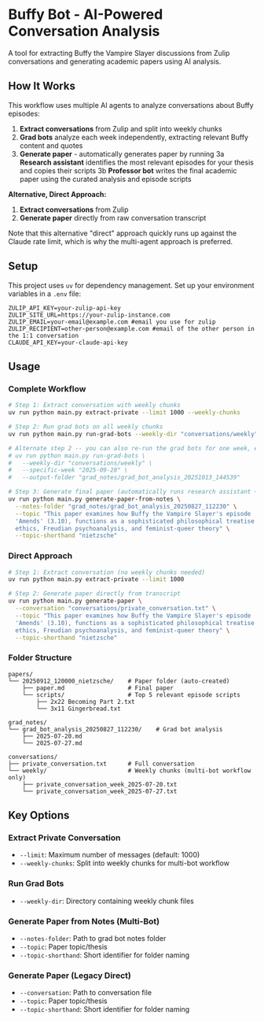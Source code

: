 # Buffy Bot - AI-Powered Conversation Analysis

A tool for extracting Buffy the Vampire Slayer discussions from Zulip conversations and generating academic papers using AI analysis.

## How It Works

This workflow uses multiple AI agents to analyze conversations about Buffy episodes:

1. **Extract conversations** from Zulip and split into weekly chunks
2. **Grad bots** analyze each week independently, extracting relevant Buffy content and quotes
3. **Generate paper** - automatically generates paper by running
3a **Research assistant** identifies the most relevant episodes for your thesis and copies their scripts
3b **Professor bot** writes the final academic paper using the curated analysis and episode scripts

**Alternative, Direct Approach:**
1. **Extract conversations** from Zulip
2. **Generate paper** directly from raw conversation transcript

Note that this alternative "direct" approach quickly runs up against the Claude rate limit, which is why the multi-agent approach is preferred.

## Setup

This project uses `uv` for dependency management. Set up your environment variables in a `.env` file:

```
ZULIP_API_KEY=your-zulip-api-key
ZULIP_SITE_URL=https://your-zulip-instance.com
ZULIP_EMAIL=your-email@example.com #email you use for zulip
ZULIP_RECIPIENT=other-person@example.com #email of the other person in the 1:1 conversation
CLAUDE_API_KEY=your-claude-api-key
```

## Usage

### Complete Workflow

```bash
# Step 1: Extract conversation with weekly chunks
uv run python main.py extract-private --limit 1000 --weekly-chunks

# Step 2: Run grad bots on all weekly chunks
uv run python main.py run-grad-bots --weekly-dir "conversations/weekly"

# Alternate step 2 -- you can also re-run the grad bots for one week, e.g:
# uv run python main.py run-grad-bots \
#   --weekly-dir "conversations/weekly" \
#   --specific-week "2025-09-28" \
#   --output-folder "grad_notes/grad_bot_analysis_20251013_144539"

# Step 3: Generate final paper (automatically runs research assistant + professor bot)
uv run python main.py generate-paper-from-notes \
  --notes-folder "grad_notes/grad_bot_analysis_20250827_112230" \
  --topic "This paper examines how Buffy the Vampire Slayer's episode 'Gingerbread' (3.11), paired with 
  'Amends' (3.10), functions as a sophisticated philosophical treatise that weaves together Nietzschean 
  ethics, Freudian psychoanalysis, and feminist-queer theory" \
  --topic-shorthand "nietzsche"
```


### Direct Approach

```bash
# Step 1: Extract conversation (no weekly chunks needed)
uv run python main.py extract-private --limit 1000

# Step 2: Generate paper directly from transcript
uv run python main.py generate-paper \
  --conversation "conversations/private_conversation.txt" \
  --topic "This paper examines how Buffy the Vampire Slayer's episode 'Gingerbread' (3.11), paired with 
  'Amends' (3.10), functions as a sophisticated philosophical treatise that weaves together Nietzschean 
  ethics, Freudian psychoanalysis, and feminist-queer theory" \
  --topic-shorthand "nietzsche"
```

### Folder Structure

```
papers/
└── 20250912_120000_nietzsche/    # Paper folder (auto-created)
    ├── paper.md                  # Final paper
    └── scripts/                  # Top 5 relevant episode scripts
        ├── 2x22 Becoming Part 2.txt
        └── 3x11 Gingerbread.txt

grad_notes/
└── grad_bot_analysis_20250827_112230/    # Grad bot analysis 
    ├── 2025-07-20.md
    └── 2025-07-27.md

conversations/
├── private_conversation.txt      # Full conversation
└── weekly/                       # Weekly chunks (multi-bot workflow only)
    ├── private_conversation_week_2025-07-20.txt
    └── private_conversation_week_2025-07-27.txt
```

## Key Options

### Extract Private Conversation
- `--limit`: Maximum number of messages (default: 1000)
- `--weekly-chunks`: Split into weekly chunks for multi-bot workflow

### Run Grad Bots
- `--weekly-dir`: Directory containing weekly chunk files

### Generate Paper from Notes (Multi-Bot)
- `--notes-folder`: Path to grad bot notes folder
- `--topic`: Paper topic/thesis
- `--topic-shorthand`: Short identifier for folder naming

### Generate Paper (Legacy Direct)
- `--conversation`: Path to conversation file
- `--topic`: Paper topic/thesis
- `--topic-shorthand`: Short identifier for folder naming